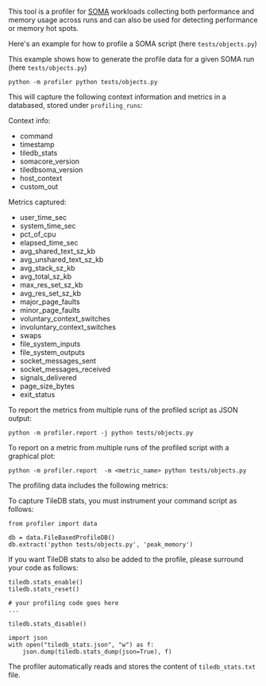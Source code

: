 This tool is a profiler for [SOMA](https://github.com/single-cell-data/SOMA/tree/main) workloads collecting both performance and memory usage across runs and can also be used for detecting performance or memory hot spots.

Here's an example for how to profile a SOMA script (here `tests/objects.py`)

This example shows how to generate the profile data for a given SOMA run (here `tests/objects.py`)
```shell
python -m profiler python tests/objects.py
```

This will capture the following context information and metrics in a databased, stored under `profiling_runs`:

Context info:
* command
* timestamp
* tiledb_stats
* somacore_version
* tiledbsoma_version
* host_context
* custom_out

Metrics captured:
* user_time_sec
* system_time_sec
* pct_of_cpu
* elapsed_time_sec
* avg_shared_text_sz_kb
* avg_unshared_text_sz_kb
* avg_stack_sz_kb
* avg_total_sz_kb
* max_res_set_sz_kb
* avg_res_set_sz_kb
* major_page_faults
* minor_page_faults
* voluntary_context_switches
* involuntary_context_switches
* swaps
* file_system_inputs
* file_system_outputs
* socket_messages_sent
* socket_messages_received
* signals_delivered
* page_size_bytes
* exit_status


To report the metrics from multiple runs of the profiled script as JSON output:
```shell
python -m profiler.report -j python tests/objects.py
```

To report on a metric from multiple runs of the profiled script with a graphical plot:
```shell
python -m profiler.report  -m <metric_name> python tests/objects.py
```

The profiling data includes the following metrics:

 

To capture TileDB stats, you must instrument your command script as follows:

```code
from profiler import data

db = data.FileBasedProfileDB()
db.extract('python tests/objects.py', 'peak_memory')
```
If you want TileDB stats to also be added to the profile, please surround your code as follows:
```code
tiledb.stats_enable()
tiledb.stats_reset()

# your profiling code goes here
...

tiledb.stats_disable()

import json
with open("tiledb_stats.json", "w") as f:
    json.dump(tiledb.stats_dump(json=True), f)

```
The profiler automatically reads and stores the content of `tiledb_stats.txt` file.




